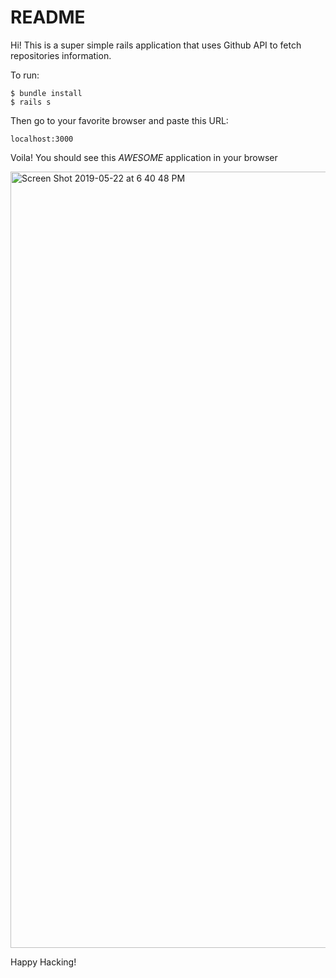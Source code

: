# README

Hi! This is a super simple rails application that uses Github API to fetch repositories information.

To run:

```
$ bundle install
$ rails s
```

Then go to your favorite browser and paste this URL:

```
localhost:3000
```

Voila! You should see this _AWESOME_ application in your browser

<img width="1242" alt="Screen Shot 2019-05-22 at 6 40 48 PM" src="https://user-images.githubusercontent.com/7410981/58219826-243caf80-7cc1-11e9-8147-40ae0ed28d34.png">


Happy Hacking!